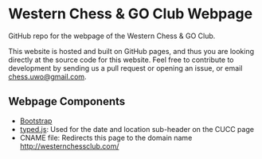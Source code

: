 # Western Chess & GO Club Webpage

GitHub repo for the webpage of the Western Chess & GO Club.

This website is hosted and built on GitHub pages, and thus you are looking directly at the source code for this website. Feel free to contribute to development by sending us a pull request or opening an issue, or email chess.uwo@gmail.com.


## Webpage Components

* [Bootstrap](http://getbootstrap.com/)
* [typed.js](https://github.com/mattboldt/typed.js/): Used for the date and location sub-header on the CUCC page
* CNAME file: Redirects this page to the domain name http://westernchessclub.com/
